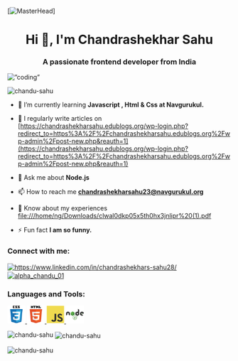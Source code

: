 [![MasterHead](https://1.bp.blogspot.com/-7A4WynwLsMw/XbBpCXG8fHI/AAAAAAAAMt4/uOa1bpLskYgrwGbllhSu2SDj_Mig8SXJQCLcBGAsYHQ/s1600/2000_600px.gif)]
<h1 align="center">Hi 👋, I'm Chandrashekhar Sahu</h1>
<h3 align="center">A passionate frontend developer from India</h3>
<img align=”right” alt=”coding” width=400 src=”https://www.google.com/url?sa=i&url=https%3A%2F%2Fwww.aictsd.com%2Fanmc%2F&psig=AOvVaw1sOsG-USIStXOBRmLEEri1&ust=1716288994625000&source=images&cd=vfe&opi=89978449&ved=0CBEQjRxqFwoTCJCG24KJnIYDFQAAAAAdAAAAABAd”></img>

<p align="left"> <img src="https://komarev.com/ghpvc/?username=chandu-sahu&label=Profile%20views&color=0e75b6&style=flat" alt="chandu-sahu" /> </p>

- 🌱 I’m currently learning **Javascript , Html & Css at Navgurukul.**

- 📝 I regularly write articles on [https://chandrashekharsahu.edublogs.org/wp-login.php?redirect_to=https%3A%2F%2Fchandrashekharsahu.edublogs.org%2Fwp-admin%2Fpost-new.php&reauth=1](https://chandrashekharsahu.edublogs.org/wp-login.php?redirect_to=https%3A%2F%2Fchandrashekharsahu.edublogs.org%2Fwp-admin%2Fpost-new.php&reauth=1)

- 💬 Ask me about **Node.js**

- 📫 How to reach me **chandrashekharsahu23@navgurukul.org**

- 📄 Know about my experiences [file:///home/ng/Downloads/clwal0dkp05x5th0hx3jnlipr%20(1).pdf](file:///home/ng/Downloads/clwal0dkp05x5th0hx3jnlipr%20(1).pdf)

- ⚡ Fun fact **I am so funny.**

<h3 align="left">Connect with me:</h3>
<p align="left">
<a href="https://linkedin.com/in/https://www.linkedin.com/in/chandrashekhars-sahu28/" target="blank"><img align="center" src="https://raw.githubusercontent.com/rahuldkjain/github-profile-readme-generator/master/src/images/icons/Social/linked-in-alt.svg" alt="https://www.linkedin.com/in/chandrashekhars-sahu28/" height="30" width="40" /></a>
<a href="https://instagram.com/alpha_chandu_01" target="blank"><img align="center" src="https://raw.githubusercontent.com/rahuldkjain/github-profile-readme-generator/master/src/images/icons/Social/instagram.svg" alt="alpha_chandu_01" height="30" width="40" /></a>
</p>

<h3 align="left">Languages and Tools:</h3>
<p align="left"> <a href="https://www.w3schools.com/css/" target="_blank" rel="noreferrer"> <img src="https://raw.githubusercontent.com/devicons/devicon/master/icons/css3/css3-original-wordmark.svg" alt="css3" width="40" height="40"/> </a> <a href="https://www.w3.org/html/" target="_blank" rel="noreferrer"> <img src="https://raw.githubusercontent.com/devicons/devicon/master/icons/html5/html5-original-wordmark.svg" alt="html5" width="40" height="40"/> </a> <a href="https://developer.mozilla.org/en-US/docs/Web/JavaScript" target="_blank" rel="noreferrer"> <img src="https://raw.githubusercontent.com/devicons/devicon/master/icons/javascript/javascript-original.svg" alt="javascript" width="40" height="40"/> </a> <a href="https://nodejs.org" target="_blank" rel="noreferrer"> <img src="https://raw.githubusercontent.com/devicons/devicon/master/icons/nodejs/nodejs-original-wordmark.svg" alt="nodejs" width="40" height="40"/> </a> </p>

<p><img align="left" src="https://github-readme-stats.vercel.app/api/top-langs?username=chandu-sahu&show_icons=true&locale=en&layout=compact" alt="chandu-sahu" /></p>

<p>&nbsp;<img align="center" src="https://github-readme-stats.vercel.app/api?username=chandu-sahu&show_icons=true&locale=en" alt="chandu-sahu" /></p>

<p><img align="center" src="https://github-readme-streak-stats.herokuapp.com/?user=chandu-sahu&" alt="chandu-sahu" /></p>
